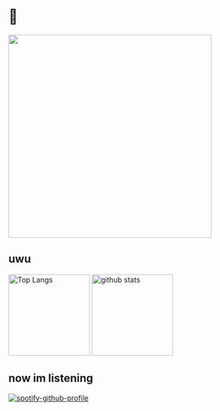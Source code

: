 <h1>👋</h1>
<p align="left">
  <img alt="" width="400" src="https://c.tenor.com/_QoCVxy3CsoAAAAC/symphogear-senki-zesshou-symphogear.gif">
</p>

<h2>uwu</h2>
<p align="left"> 
  <img alt="Top Langs" height="160px" src="https://github-readme-stats.vercel.app/api/top-langs/?username=murakamiren&layout=compact&show_icons=true&theme=onedark&langs_count=5" />
  <img alt="github stats" height="160px" src="https://github-readme-stats.vercel.app/api?username=murakamiren&theme=onedark&show_icons=ture" />
</p>

<h2>now im listening</h2>

[![spotify-github-profile](https://spotify-github-profile.vercel.app/api/view?uid=nevzboi&cover_image=true&theme=novatorem&bar_color=53b14f&bar_color_cover=false)](https://github.com/kittinan/spotify-github-profile)
